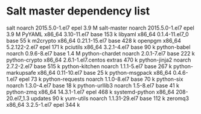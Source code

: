# Salt master dependency list
salt                           noarch              2015.5.0-1.el7                  epel                 3.9 M
salt-master                    noarch              2015.5.0-1.el7                  epel                 3.9 M
PyYAML                         x86_64              3.10-11.el7                     base                 153 k
libyaml                        x86_64              0.1.4-11.el7_0                  base                  55 k
m2crypto                       x86_64              0.21.1-15.el7                   base                 428 k
openpgm                        x86_64              5.2.122-2.el7                   epel                 171 k
pciutils                       x86_64              3.2.1-4.el7                     base                  90 k
python-babel                   noarch              0.9.6-8.el7                     base                 1.4 M
python-chardet                 noarch              2.0.1-7.el7                     base                 222 k
python-crypto                  x86_64              2.6.1-1.el7.centos              extras               470 k
python-jinja2                  noarch              2.7.2-2.el7                     base                 515 k
python-kitchen                 noarch              1.1.1-5.el7                     base                 267 k
python-markupsafe              x86_64              0.11-10.el7                     base                  25 k
python-msgpack                 x86_64              0.4.6-1.el7                     epel                  73 k
python-requests                noarch              1.1.0-8.el7                     base                  70 k
python-six                     noarch              1.3.0-4.el7                     base                  18 k
python-urllib3                 noarch              1.5-8.el7                       base                  41 k
python-zmq                     x86_64              14.3.1-1.el7                    epel                 468 k
systemd-python                 x86_64              208-20.el7_1.3                  updates               90 k
yum-utils                      noarch              1.1.31-29.el7                   base                 112 k
zeromq3                        x86_64              3.2.5-1.el7                     epel                 344 k

